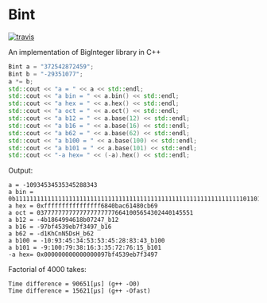 # Bint

[![travis][travis-shield]][travis-link]

An implementation of BigInteger library in C++

```cpp
Bint a = "372542872459";
Bint b = "-29351077";
a *= b;
std::cout << "a = " << a << std::endl;
std::cout << "a bin = " << a.bin() << std::endl;
std::cout << "a hex = " << a.hex() << std::endl;
std::cout << "a oct = " << a.oct() << std::endl;
std::cout << "a b12 = " << a.base(12) << std::endl;
std::cout << "a b16 = " << a.base(16) << std::endl;
std::cout << "a b62 = " << a.base(62) << std::endl;
std::cout << "a b100 = " << a.base(100) << std::endl;
std::cout << "a b101 = " << a.base(101) << std::endl;
std::cout << "-a hex= " << (-a).hex() << std::endl;
```

Output:
```
a = -10934534535345288343
a bin = 0b11111111111111111111111111111111111111111111111111111111111111110110100001000000101110101100011000010100100000001100101101101001
a hex = 0xffffffffffffffff6840bac61480cb69
a oct = 03777777777777777777776641005654302440145551
a b12 = -4b1864994618b07247_b12
a b16 = -97bf4539eb7f3497_b16
a b62 = -d1KhCnN5DsH_b62
a b100 = -10:93:45:34:53:53:45:28:83:43_b100
a b101 = -9:100:79:38:16:3:35:72:76:15_b101
-a hex= 0x000000000000000097bf4539eb7f3497
```

Factorial of 4000 takes:  
```
Time difference = 90651[µs] (g++ -O0)
Time difference = 15621[µs] (g++ -Ofast)
```

[travis-shield]: https://img.shields.io/travis/tigertv/Bint/master.svg?style=for-the-badge&logo=travis
[travis-link]: https://travis-ci.org/tigertv/Bint
